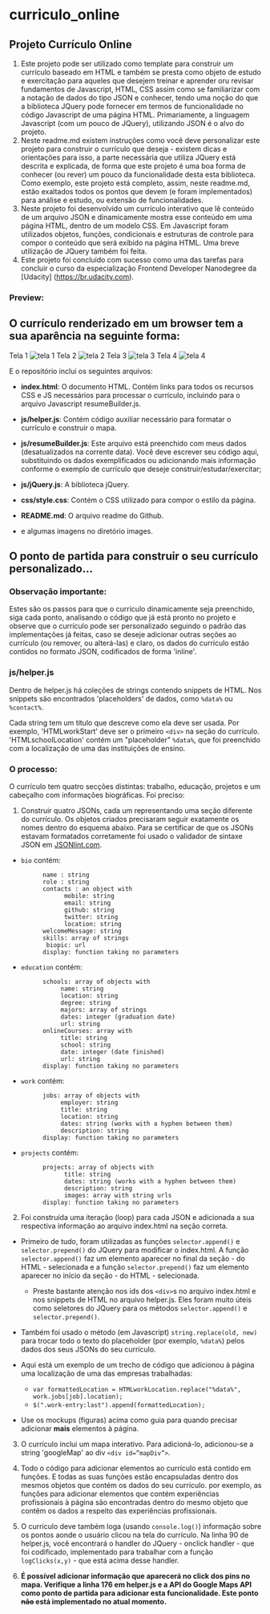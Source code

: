 # curriculo_online
## Projeto Currículo Online

1. Este projeto pode ser utilizado como template para construir um currículo baseado em HTML e também se presta como objeto de estudo e exercitação para aqueles que desejem treinar e aprender oru revisar fundamentos de Javascript, HTML, CSS assim como se familiarizar com a notação de dados do tipo JSON e conhecer, tendo uma noção do que a biblioteca JQuery pode fornecer em termos de funcionalidade no código Javascript de uma página HTML. Primariamente, a linguagem Javascript (com um pouco de JQuery), utilizando JSON é o alvo do projeto.
2. Neste readme.md existem instruções como você deve personalizar este projeto para construir o currículo que deseja - existem dicas e orientações para isso, a parte necessária que utiliza JQuery está descrita e explicada, de forma que este projeto é uma boa forma de conhecer (ou rever) um pouco da funcionalidade desta esta biblioteca. Como exemplo, este projeto está completo, assim, neste readme.md, estão exaltados todos os pontos que devem (e foram implementados) para análise e estudo, ou extensão de funcionalidades.
2. Neste projeto foi desenvolvido um currículo interativo que lê conteúdo de um arquivo JSON e dinamicamente mostra esse conteúdo em uma página HTML, dentro de um modelo CSS. Em Javascript foram utilizados objetos, funções, condicionais e estruturas de controle para compor o conteúdo que será exibido na página HTML. Uma breve utilização de JQuery também foi feita.
3. Este projeto foi concluído com sucesso como uma das tarefas para concluir o curso da especialização Frontend Developer Nanodegree da [Udacity] (https://br.udacity.com).


### Preview:

## O currículo renderizado em um browser tem a sua aparência na seguinte forma:

Tela 1
![tela 1](https://lqz02q-dm2306.files.1drv.com/y4mID1HDWZbzVcQA12GVYfAPwWm_SU73McfsGExZKDPziAJ64Yscl697EJqtCVh1gZrgWM7Q1v_feuJLoDuvi7EaJgBrhamp8wfkhNCDNIbNDkvE_aIQIir1P4wb3na8TX2-PjDfwWBCY3Sq7EdUwbWXreEEliQTJApDIIVbpcs2f6xzHcz3NtgHkpxg2rc6BrWWHVeOIYHhQdVpwiOZyKNyw?width=1261&height=892&cropmode=none)
Tela 2
![tela 2](https://afrrwq-dm2306.files.1drv.com/y4mU2AC55pvMD05tBiS_PWbi5NOWUBzMMKeQ_RjKBYxFMKOCNGp-2pdbfO6V5G1QaWyheYo8Gi0G4EsT9YPjIbTJqeXQY7GGRTOkI9Ar3Cmp84OAPlJWiTPbT3leGDZogxnPGxtb71_jEc3P_k_qJuFys6qezKGy5xIi3AIAr7hNTyE85ToLseAau6BItO0yLVbCpNpipdN8nHJ3g3hKQFVQw?width=1261&height=892&cropmode=none)
Tela 3
![tela 3](https://zevdhw.dm2302.livefilestore.com/y4mvgZSgWxZPATwLWZCnfgsYzjqszSBwy7KaND1jEQ57SFn8MgNsdlc9hy_sSB6wCnoYaXwzS2-h2AwlJRWoFUflPRCl1gMgIeCJ6FeK8wmFGzn3rpE0Rc4qUvvu1oG-ygBtQbcVGbJXeA1sw5bfo5rW7yJd1-6Fdid7LctEuxCpOPrdnqQ-GFfC8VyXQYzCiYg-NlS8trzsVfXPnqzhijX8w?width=1263&height=612&cropmode=none)
Tela 4
![tela 4](https://nkm6bw.dm1.livefilestore.com/y4mWEeaedhShVxFqG65SvPABQFUTQp6UfZUKFRK1M3YGuvB3FAHsQ6CPgCt-h8xBfU1iHO6AFrl52yyC2zoGnAKy_66FzzsTmSf3PVsv9nd0dooK-gi57KL0PDUq6beib8NjwNw5wgtTlj8Qyj6ryt8y3KWTJcTy40Qpmbu_vHyLNGOkJh9M-Qn2KwH41Uq0FSKeH05oDMh1WcJItsPECjB2Q?width=1263&height=608&cropmode=none)

E o repositório inclui os seguintes arquivos:

* **index.html**: O documento HTML. Contém links para todos os recursos CSS e JS necessários para processar o currículo, incluindo para o arquivo Javascript resumeBuilder.js.
* **js/helper.js**: Contém código auxiliar necessário para formatar o currículo e construir o mapa. 
* **js/resumeBuilder.js**: Este arquivo está preenchido com meus dados (desatualizados na corrente data). Você deve escrever seu código aqui, substituindo os dados exemplificados ou adicionando mais informação conforme o exemplo de currículo que deseje construir/estudar/exercitar;
* **js/jQuery.js**: A biblioteca jQuery.
* **css/style.css**: Contém o CSS utilizado para compor o estilo da página. 
* **README.md**: O arquivo readme do Github.

* e algumas imagens no diretório images.

## O ponto de partida para construir o seu currículo personalizado...

### Observação importante:
Estes são os passos para que o currículo dinamicamente seja preenchido, siga cada ponto, analisando o código que já está pronto no projeto e observe que o currículo pode ser personalizado seguindo o padrão das implementações já feitas, caso se deseje adicionar outras seções ao currículo (ou remover, ou alterá-las) e claro, os dados do currículo estão contidos no formato JSON, codificados de forma 'inline'.
 
### js/helper.js
Dentro de helper.js há coleções de strings contendo snippets de HTML. Nos snippets são encontrados 'placeholders' de dados, como `%data%` ou `%contact%`.

Cada string tem um título que descreve como ela deve ser usada. Por exemplo, 'HTMLworkStart' deve ser o primeiro `<div>` na seção do currículo. 'HTMLschoolLocation' contém um "placeholder" `%data%`, que foi preenchido com a localização de uma das instituições de ensino.

### O processo:
O currículo tem quatro secções distintas: trabalho, educação, projetos e um cabeçalho com informações biográficas. Foi preciso:

1. Construir quatro JSONs, cada um representando uma seção diferente do currículo. Os objetos criados precisaram seguir exatamente os nomes dentro do esquema abaixo. Para se certificar de que os JSONs estavam formatados corretamente foi usado o validador de sintaxe JSON em <a href="http://jsonlint.com/" target="_blank"> JSONlint.com</a>.

* `bio` contém:
        
            name : string
            role : string
            contacts : an object with
                  mobile: string
                  email: string 
                  github: string
                  twitter: string 
                  location: string
            welcomeMessage: string 
            skills: array of strings
             biopic: url
            display: function taking no parameters

* `education` contém:
      
            schools: array of objects with
                 name: string
                 location: string
                 degree: string
                 majors: array of strings
                 dates: integer (graduation date)
                 url: string
            onlineCourses: array with
                 title: string
                 school: string
                 date: integer (date finished)
                 url: string
            display: function taking no parameters

* `work` contém:
          
            jobs: array of objects with
                 employer: string 
                 title: string 
                 location: string 
                 dates: string (works with a hyphen between them)
                 description: string 
            display: function taking no parameters

* `projects` contém:

            projects: array of objects with
                  title: string 
                  dates: string (works with a hyphen between them)
                  description: string
                  images: array with string urls
            display: function taking no parameters

2. Foi construída uma iteração (loop) para cada JSON e adicionada a sua respectiva informação ao arquivo index.html na seção correta.

* Primeiro de tudo, foram utilizadas as funções `selector.append()` e `selector.prepend()` do JQuery  para modificar o index.html.  A função `selector.append()` faz um elemento aparecer no final da seção - do HTML - selecionada e a função `selector.prepend()` faz um elemento aparecer no início da seção - do HTML - selecionada.
 	
	* Preste bastante atenção nos ids dos `<div>`s no arquivo index.html e nos snippets de HTML no arquivo helper.js. Eles foram muito úteis como seletores do JQuery para os métodos `selector.append()` e `selector.prepend()`.
   
* Também foi usado o método (em Javascript)  `string.replace(old, new)` para trocar todo o texto do placeholder (por exemplo, `%data%`) pelos dados dos seus JSONs do seu currículo.

* Aqui está um exemplo de um trecho de código que adicionou à página uma localização de uma das empresas trabalhadas:

   * `var formattedLocation = HTMLworkLocation.replace("%data%", work.jobs[job].location);`
   * `$(".work-entry:last").append(formattedLocation);`

 * Use os mockups (figuras) acima como guia para quando precisar adicionar **mais** elementos à página.

3. O currículo inclui um mapa interativo. Para adicioná-lo, adicionou-se a string 'googleMap' ao div `<div id=”mapDiv”>`.

4. Todo o código para adicionar elementos ao currículo está contido em funções. E todas as suas funções estão encapsuladas dentro dos mesmos objetos que contém os dados do seu currículo. por exemplo, as funções para adicionar elementos que contém experiências profissionais à página são encontradas dentro do mesmo objeto que contêm os dados a respeito das experiências profissionais.

5. O currículo deve também loga (usando `console.log()`) informação sobre os pontos aonde o usuário clicou na tela do currículo. Na linha 90 de  helper.js, você encontrará o handler do JQuery - onclick handler - que foi codificado, implementado para trabalhar com a função `logClicks(x,y)` - que está acima desse handler.
6. **É possível adicionar informação que aparecerá no click dos pins no mapa. Verifique a linha 176 em helper.js e a API do Google Maps API como ponto de partida para adicionar esta funcionalidade. Este ponto ~~não~~ está implementado no atual momento.**
